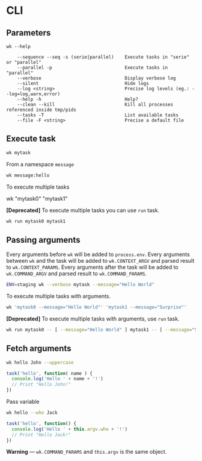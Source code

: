 # CLI

## Parameters

```
wk --help

    --sequence --seq -s (serie|parallel)    Execute tasks in "serie" or "parallel"
    --parallel -p                           Execute tasks in "parallel"
    --verbose                               Display verbose log
    --silent                                Hide logs
    --log <string>                          Precise log levels (eg.: --log=log,warn,error)
    --help -h                               Help?
    --clean --kill                          Kill all processes referenced inside tmp/pids
    --tasks -T                              List available tasks
    --file -F <string>                      Precise a default file
```

## Execute task

```sh
wk mytask
```

From a namespace `message`

```sh
wk message:hello
```

To execute multiple tasks

wk "mytask0" "mytask1"

**[Deprecated]** To execute multiple tasks you can use `run` task.

```sh
wk run mytask0 mytask1
```

## Passing arguments

Every arguments before `wk` will be added to `process.env`.
Every arguments between `wk` and the task will be added to `wk.CONTEXT_ARGV` and parsed result to `wk.CONTEXT_PARAMS`.
Every arguments after the task will be added to `wk.COMMAND_ARGV` and parsed result to `wk.COMMAND_PARAMS`.

```sh
ENV=staging wk --verbose mytask --message="Hello World"
```

To execute multiple tasks with arguments.

```sh
wk 'mytask0 --message="Hello World"' 'mytask1 --message="Surprise"'
```

**[Deprecated]** To execute multiple tasks with arguments, use `run` task.

```sh
wk run mytask0 -- [ --message="Hello World" ] mytask1 -- [ --message="Surprise" ]
```

## Fetch arguments

```sh
wk hello John --uppercase
```

```js
task('hello', function( name ) {
  console.log('Hello ' + name + '!')
  // Print "Hello John!"
})
```

Pass variable

```sh
wk hello --who Jack
```

```js
task('hello', function() {
  console.log('Hello ' + this.argv.who + '!')
  // Print "Hello Jack!"
})
```

**Warning** — `wk.COMMAND_PARAMS` and `this.argv` is the same object.